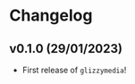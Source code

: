 # Changelog

<!--next-version-placeholder-->

## v0.1.0 (29/01/2023)

- First release of `glizzymedia`!